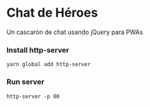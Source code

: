# Chat de Héroes

Un cascarón de chat usando jQuery para PWAs

### Install http-server
```
yarn global add http-server
```

### Run server
```
http-server -p 80
```
